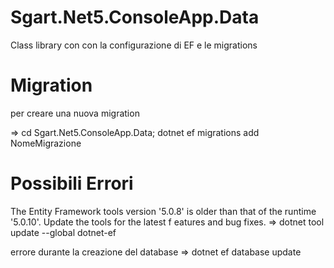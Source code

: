 # Sgart.Net5.ConsoleApp.Data
Class library con con la configurazione di EF e le migrations

# Migration
per creare una nuova migration

=> cd Sgart.Net5.ConsoleApp.Data; dotnet ef migrations add NomeMigrazione

# Possibili Errori

The Entity Framework tools version '5.0.8' is older than that of the runtime '5.0.10'. Update the tools for the latest f eatures and bug fixes. 
=> dotnet tool update --global dotnet-ef

errore durante la creazione del database
=> dotnet ef database update

